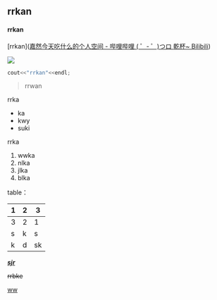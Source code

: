 ## rrkan

#### rrkan

[rrkan]([嘉然今天吃什么的个人空间 - 哔哩哔哩 ( ゜- ゜)つロ 乾杯~ Bilibili](https://space.bilibili.com/672328094/))

![](https://i0.hdslb.com/bfs/album/c512ae1908c2d51c34a62c927ab282f69ba9dd5c.png@518w.webp)

```c++
cout<<"rrkan"<<endl;
```

> rrwan

rrka

- ka
- kwy
- suki

rrka

1. wwka
2. nlka
3. jlka
4. blka

table：

| 1    | 2    | 3    |
| ---- | ---- | ---- |
| 3    | 2    | 1    |
| s    | k    | s    |
| k    | d    | sk   |

***<u>sjr</u>***

~~rrbke~~

[ww](晚晚.md)

